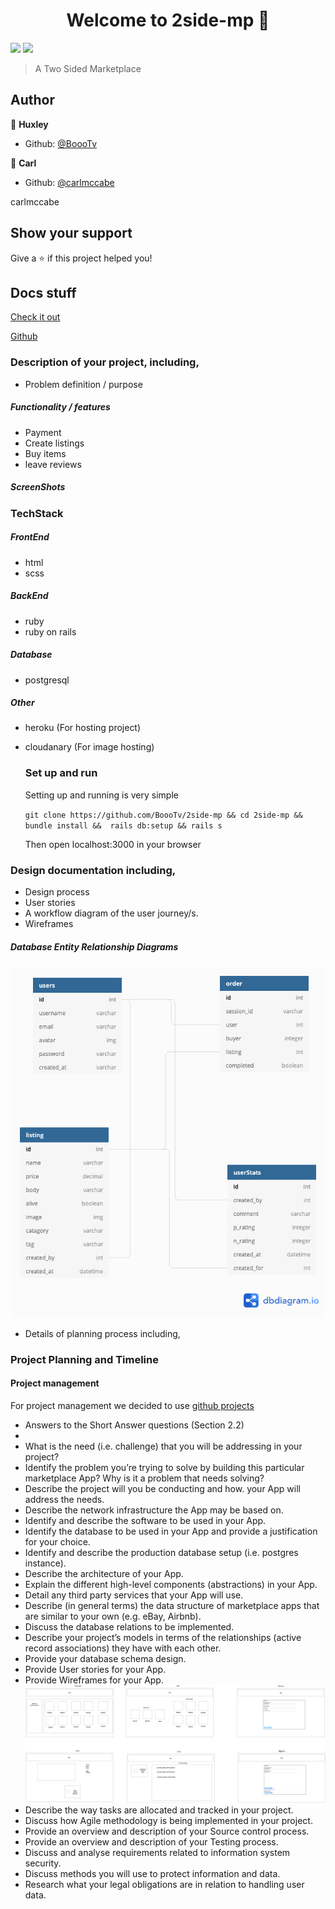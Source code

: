 <h1 align="center">Welcome to 2side-mp 👋</h1>
<p>
  <img src="https://img.shields.io/github/issues/BoooTv/2side-mp?style=for-the-badge" />
  <img src="https://img.shields.io/twitter/url/https/github.com/BoooTv/2side-mp?style=for-the-badge"/>
</p>

> A Two Sided Marketplace

## Author

👤 **Huxley**

- Github: [@BoooTv](https://github.com/BoooTv)

👤 **Carl**

- Github: [@carlmccabe](https://github.com/carlmccabe)

carlmccabe

## Show your support

Give a ⭐️ if this project helped you!

## Docs stuff

[Check it out](https://codemp-ca.herokuapp.com/)

[Github](https://github.com/BoooTv/2side-mp)

 ### Description of your project, including,
- Problem definition / purpose
##### Functionality / features
- Payment
- Create listings
- Buy items
- leave reviews


##### ScreenShots


### TechStack
##### FrontEnd
- html
- scss
##### BackEnd
- ruby
- ruby on rails
##### Database
- postgresql
##### Other
- heroku (For hosting project)
- cloudanary (For image hosting)
    
    
  ### Set up and run  
  Setting up and running is very simple
    
    `
    git clone https://github.com/BoooTv/2side-mp &&
    cd 2side-mp &&
    bundle install && 
    rails db:setup &&
    rails s
    `
    
  Then open localhost:3000 in your browser
    
    
 ### Design documentation including,
- Design process
- User stories
- A workflow diagram of the user journey/s.
- Wireframes
 ##### Database Entity Relationship Diagrams
![database](docs/2sidemp.png?raw=true "Database diagram")
- Details of planning process including,

### Project Planning and Timeline

#### Project management
For project management we decided to use [github projects](https://github.com/BoooTv/2side-mp/projects/1)


- Answers to the Short Answer questions (Section 2.2)
-
- What is the need (i.e. challenge) that you will be addressing in your project?
- Identify the problem you’re trying to solve by building this particular marketplace App? Why is it a problem that needs solving?
- Describe the project will you be conducting and how. your App will address the needs.
- Describe the network infrastructure the App may be based on.
- Identify and describe the software to be used in your App.
- Identify the database to be used in your App and provide a justification for your choice.
- Identify and describe the production database setup (i.e. postgres instance).
- Describe the architecture of your App.
- Explain the different high-level components (abstractions) in your App.
- Detail any third party services that your App will use.
- Describe (in general terms) the data structure of marketplace apps that are similar to your own (e.g. eBay, Airbnb).
- Discuss the database relations to be implemented.
- Describe your project’s models in terms of the relationships (active record associations) they have with each other.
- Provide your database schema design.
- Provide User stories for your App.
- Provide Wireframes for your App.
![Wireframe](docs/Wireframe.png "Wireframe")
- Describe the way tasks are allocated and tracked in your project.
- Discuss how Agile methodology is being implemented in your project.
- Provide an overview and description of your Source control process.
- Provide an overview and description of your Testing process.
- Discuss and analyse requirements related to information system security.
- Discuss methods you will use to protect information and data.
- Research what your legal obligations are in relation to handling user data.
